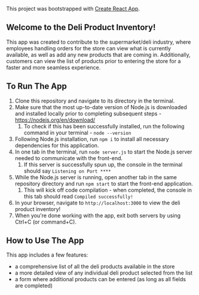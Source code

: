 This project was bootstrapped with [Create React App](https://github.com/facebook/create-react-app).

## Welcome to the Deli Product Inventory!

This app was created to contribute to the supermarket/deli industry, where employees handling orders for the store can view what is currently available, as well as add any new products that are coming in. Additionally, customers can view the list of products prior to entering the store for a faster and more seamless experience.

## To Run The App

1. Clone this repository and navigate to its directory in the terminal.
2. Make sure that the most up-to-date version of Node.js is downloaded and installed locally prior to completing subsequent steps - https://nodejs.org/en/download/
   1. To check if this has been successfully installed, run the following command in your terminal - `node --version`
3. Following Node.js installation, run `npm i` to install all necessary dependencies for this application.
4. In one tab in the terminal, run `node server.js` to start the Node.js server needed to communicate with the front-end.
   1. If this server is successfully spun up, the console in the terminal should say `Listening on Port ****`
5. While the Node.js server is running, open another tab in the same repository directory and run `npm start` to start the front-end application.
   1. This will kick off code compilation - when completed, the console in this tab should read `Compiled successfully!`
6. In your browser, navigate to `http://localhost:3000` to view the deli product inventory!
7. When you're done working with the app, exit both servers by using Ctrl+C (or command+C).

## How to Use The App

This app includes a few features:

- a comprehensive list of all the deli products available in the store
- a more detailed view of any individual deli product selected from the list
- a form where additional products can be entered (as long as all fields are completed)
